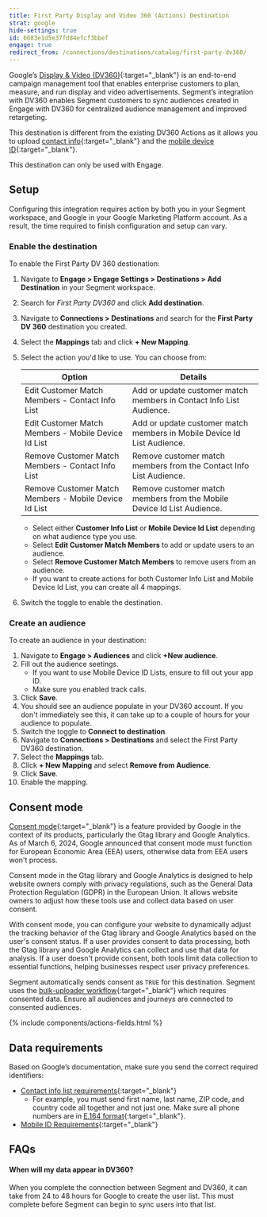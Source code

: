 ```yaml
---
title: First Party Display and Video 360 (Actions) Destination
strat: google
hide-settings: true
id: 6683e1d5e37fd84efcf3bbef
engage: true
redirect_from: /connections/destinations/catalog/first-party-dv360/
---
```


Google’s [Display & Video (DV360)](https://marketingplatform.google.com/about/display-video-360/){:target="_blank"} is an end-to-end campaign management tool that enables enterprise customers to plan, measure, and run display and video advertisements. Segment’s integration with DV360 enables Segment customers to sync audiences created in Engage with DV360 for centralized audience management and improved retargeting.

This destination is different from the existing DV360 Actions as it allows you to upload [contact info](https://developers.google.com/display-video/api/reference/rest/v3/firstAndThirdPartyAudiences#ContactInfo){:target="_blank"} and the [mobile device ID](https://developers.google.com/display-video/api/reference/rest/v3/firstAndThirdPartyAudiences#mobiledeviceidlist){:target="_blank"}.

This destination can only be used with Engage. 

## Setup
Configuring this integration requires action by both you in your Segment workspace, and Google in your Google Marketing Platform account. As a result, the time required to finish configuration and setup can vary.

### Enable the destination

To enable the First Party DV 360 destionation: 
1. Navigate to **Engage > Engage Settings > Destinations > Add Destination** in your Segment workspace.
2. Search for *First Party DV360* and click **Add destination**. 
3. Navigate to **Connections > Destinations** and search for the **First Party DV 360** destination you created. 
4. Select the **Mappings** tab and click **+ New Mapping**. 
5. Select the action you'd like to use. You can choose from: 

    Option | Details
    ------ | --------
    Edit Customer Match Members - Contact Info List | Add or update customer match members in Contact Info List Audience. 
    Edit Customer Match Members - Mobile Device Id List | Add or update customer match members in Mobile Device Id List Audience. 
    Remove Customer Match Members - Contact Info List | Remove customer match members from the Contact Info List Audience. 
    Remove Customer Match Members - Mobile Device Id List | Remove customer match members from the Mobile Device Id List Audience. 

   * Select either **Customer Info List** or **Mobile Device Id List** depending on what audience type you use. 
   * Select **Edit Customer Match Members** to add or update users to an audience. 
   * Select **Remove Customer Match Members** to remove users from an audience. 
   * If you want to create actions for both Customer Info List and Mobile Device Id List, you can create all 4 mappings. 
6. Switch the toggle to enable the destination. 


### Create an audience

To create an audience in your destination: 
1. Navigate to **Engage > Audiences** and click **+New audience**. 
2. Fill out the audience seetings. 
   * If you want to use Mobile Device ID Lists, ensure to fill out your app ID. 
   * Make sure you enabled track calls. 
3. Click **Save**. 
4. You should see an audience populate in your DV360 account. If you don't immediately see this, it can take up to a couple of hours for your audience to populate. 
5. Switch the toggle to **Connect to destination**. 
6. Navigate to **Connections > Destinations** and select the First Party DV360 destination. 
7. Select the **Mappings** tab. 
8. Click **+ New Mapping** and select **Remove from Audience**. 
9. Click **Save**.
10. Enable the mapping. 

## Consent mode
[Consent mode](https://support.google.com/analytics/answer/9976101?hl=en){:target="_blank"} is a feature provided by Google in the context of its products, particularly the Gtag library and Google Analytics. As of March 6, 2024, Google announced that consent mode must function for European Economic Area (EEA) users, otherwise data from EEA users won't process. 

Consent mode in the Gtag library and Google Analytics is designed to help website owners comply with privacy regulations, such as the General Data Protection Regulation (GDPR) in the European Union. It allows website owners to adjust how these tools use and collect data based on user consent.

With consent mode, you can configure your website to dynamically adjust the tracking behavior of the Gtag library and Google Analytics based on the user's consent status. If a user provides consent to data processing, both the Gtag library and Google Analytics can collect and use that data for analysis. If a user doesn't provide consent, both tools limit data collection to essential functions, helping businesses respect user privacy preferences.

Segment automatically sends consent as `TRUE` for this destination.  Segment uses the [bulk-uploader workflow](https://developers.google.com/authorized-buyers/rtb/bulk-uploader#workflow){:target="_blank"} which requires consented data. Ensure all audiences and journeys are connected to consented audiences.

{% include components/actions-fields.html %}

## Data requirements
Based on Google’s documentation, make sure you send the correct required identifiers:
* [Contact info list requirements](https://developers.google.com/display-video/api/reference/rest/v3/firstAndThirdPartyAudiences#contactinfo){:target="_blank"}
   * For example, you must send first name, last name, ZIP code, and country code all together and not just one. Make sure all phone numbers are in [E.164 format](https://en.wikipedia.org/wiki/E.164){:target="_blank"}. 
* [Mobile ID Requirements](https://developers.google.com/display-video/api/reference/rest/v3/firstAndThirdPartyAudiences#mobiledeviceidlist){:target="_blank"}


## FAQs

#### When will my data appear in DV360?
When you complete the connection between Segment and DV360, it can take from 24 to 48 hours for Google to create the user list. This must complete before Segment can begin to sync users into that list. 
